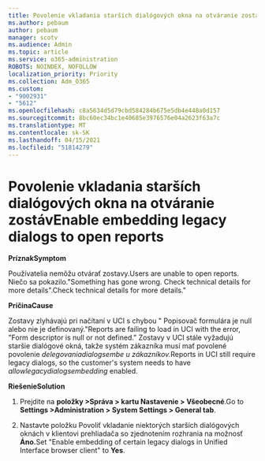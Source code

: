 ```yaml
---
title: Povolenie vkladania starších dialógových okna na otváranie zostáv
ms.author: pebaum
author: pebaum
manager: scotv
ms.audience: Admin
ms.topic: article
ms.service: o365-administration
ROBOTS: NOINDEX, NOFOLLOW
localization_priority: Priority
ms.collection: Adm_O365
ms.custom:
- "9002931"
- "5612"
ms.openlocfilehash: c8a5634d5d79cbd584284b675e5db4e448a0d157
ms.sourcegitcommit: 8bc60ec34bc1e40685e3976576e04a2623f63a7c
ms.translationtype: MT
ms.contentlocale: sk-SK
ms.lasthandoff: 04/15/2021
ms.locfileid: "51814279"
---
```

# <a name="enable-embedding-legacy-dialogs-to-open-reports"></a><span data-ttu-id="d853d-102">Povolenie vkladania starších dialógových okna na otváranie zostáv</span><span class="sxs-lookup"><span data-stu-id="d853d-102">Enable embedding legacy dialogs to open reports</span></span>

<span data-ttu-id="d853d-103">**Príznak**</span><span class="sxs-lookup"><span data-stu-id="d853d-103">**Symptom**</span></span>

<span data-ttu-id="d853d-104">Používatelia nemôžu otvárať zostavy.</span><span class="sxs-lookup"><span data-stu-id="d853d-104">Users are unable to open reports.</span></span> <span data-ttu-id="d853d-105">Niečo sa pokazilo.</span><span class="sxs-lookup"><span data-stu-id="d853d-105">"Something has gone wrong.</span></span> <span data-ttu-id="d853d-106">Check technical details for more details".</span><span class="sxs-lookup"><span data-stu-id="d853d-106">Check technical details for more details."</span></span>

<span data-ttu-id="d853d-107">**Príčina**</span><span class="sxs-lookup"><span data-stu-id="d853d-107">**Cause**</span></span>

<span data-ttu-id="d853d-108">Zostavy zlyhávajú pri načítaní v UCI s chybou " Popisovač formulára je null alebo nie je definovaný."</span><span class="sxs-lookup"><span data-stu-id="d853d-108">Reports are failing to load in UCI with the error, "Form descriptor is null or not defined."</span></span> <span data-ttu-id="d853d-109">Zostavy v UCI stále vyžadujú staršie dialógové okná, takže systém zákazníka musí mať povolené povolenie *delegovaniadialogsembe u zákazníkov.*</span><span class="sxs-lookup"><span data-stu-id="d853d-109">Reports in UCI still require legacy dialogs, so the customer's system needs to have *allowlegacydialogsembedding* enabled.</span></span>

<span data-ttu-id="d853d-110">**Riešenie**</span><span class="sxs-lookup"><span data-stu-id="d853d-110">**Solution**</span></span>

1. <span data-ttu-id="d853d-111">Prejdite na **položky >Správa > kartu Nastavenie > Všeobecné**.</span><span class="sxs-lookup"><span data-stu-id="d853d-111">Go to **Settings >Administration > System Settings > General tab**.</span></span>

2. <span data-ttu-id="d853d-112">Nastavte položku Povoliť vkladanie niektorých starších dialógových oknách v klientovi prehliadača so zjednotením rozhrania na možnosť **Áno.**</span><span class="sxs-lookup"><span data-stu-id="d853d-112">Set "Enable embedding of certain legacy dialogs in Unified Interface browser client" to **Yes**.</span></span>
